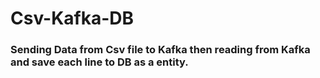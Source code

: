 # Csv-Kafka-DB 
### Sending Data from Csv file to Kafka then reading from Kafka and save each line to DB as a entity. 
